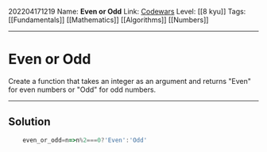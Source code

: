 202204171219
Name: **Even or Odd**
Link: [Codewars](https://www.codewars.com/kata/53da3dbb4a5168369a0000fe)
Level:  [[8 kyu]]
Tags: [[Fundamentals]] [[Mathematics]] [[Algorithms]] [[Numbers]]

---

# Even or Odd

Create a function that takes an integer as an argument and returns "Even" for even numbers or "Odd" for odd numbers.

---

## Solution

``` javascript
	even_or_odd=n=>n%2===0?'Even':'Odd'
```
